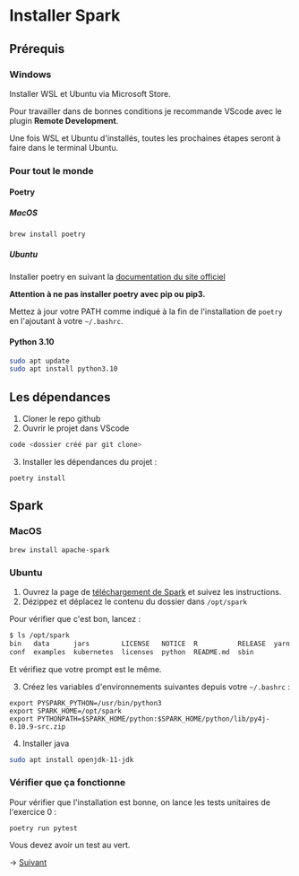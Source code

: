 # Installer Spark

## Prérequis

### Windows

Installer WSL et Ubuntu via Microsoft Store.

Pour travailler dans de bonnes conditions je recommande VScode avec le plugin **Remote Development**.

Une fois WSL et Ubuntu d'installés, toutes les prochaines étapes seront à faire dans le terminal Ubuntu.

### Pour tout le monde

#### Poetry

##### MacOS

```shell
brew install poetry
```

##### Ubuntu

Installer poetry en suivant la [documentation du site officiel](https://python-poetry.org/docs/#installation)

**Attention à ne pas installer poetry avec pip ou pip3.**

Mettez à jour votre PATH comme indiqué à la fin de l'installation de `poetry` en l'ajoutant à votre `~/.bashrc`.

#### Python 3.10

```bash
sudo apt update
sudo apt install python3.10
```

## Les dépendances

1. Cloner le repo github
2. Ouvrir le projet dans VScode

```bash
code <dossier créé par git clone>
```

3. Installer les dépendances du projet :

```shell
poetry install
```

## Spark

### MacOS

```shell
brew install apache-spark
```

### Ubuntu

1. Ouvrez la page de [téléchargement de Spark](https://spark.apache.org/downloads.html) et suivez les instructions.
2. Dézippez et déplacez le contenu du dossier dans `/opt/spark`

Pour vérifier que c'est bon, lancez :

```bash
$ ls /opt/spark
bin   data      jars        LICENSE   NOTICE  R          RELEASE  yarn
conf  examples  kubernetes  licenses  python  README.md  sbin
```

Et vérifiez que votre prompt est le même.

3. Créez les variables d'environnements suivantes depuis votre `~/.bashrc` :

```shell
export PYSPARK_PYTHON=/usr/bin/python3
export SPARK_HOME=/opt/spark
export PYTHONPATH=$SPARK_HOME/python:$SPARK_HOME/python/lib/py4j-0.10.9-src.zip
```

4. Installer java

```bash
sudo apt install openjdk-11-jdk
```

### Vérifier que ça fonctionne

Pour vérifier que l'installation est bonne, on lance les tests unitaires de l'exercice 0 :

```shell
poetry run pytest
```

Vous devez avoir un test au vert.

-> [Suivant](exo1.md)
